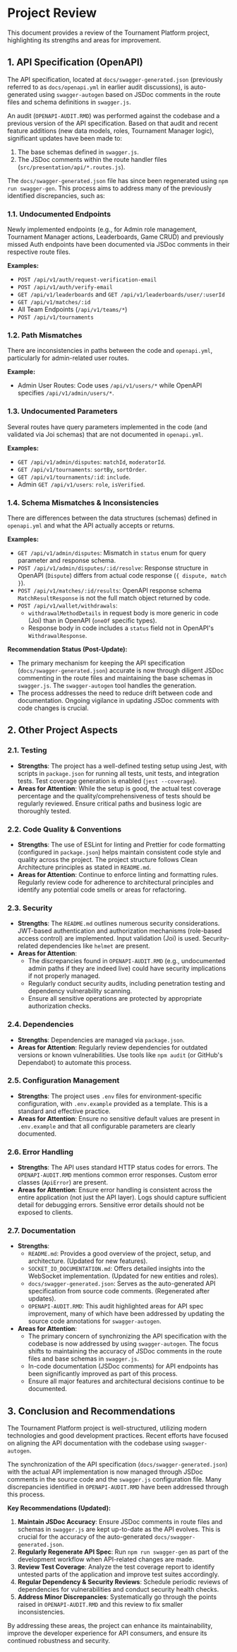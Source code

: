 # Project Review

This document provides a review of the Tournament Platform project, highlighting its strengths and areas for improvement.

## 1. API Specification (OpenAPI)

The API specification, located at `docs/swagger-generated.json` (previously referred to as `docs/openapi.yml` in earlier audit discussions), is auto-generated using `swagger-autogen` based on JSDoc comments in the route files and schema definitions in `swagger.js`.

An audit (`OPENAPI-AUDIT.RMD`) was performed against the codebase and a previous version of the API specification. Based on that audit and recent feature additions (new data models, roles, Tournament Manager logic), significant updates have been made to:
1.  The base schemas defined in `swagger.js`.
2.  The JSDoc comments within the route handler files (`src/presentation/api/*.routes.js`).

The `docs/swagger-generated.json` file has since been regenerated using `npm run swagger-gen`. This process aims to address many of the previously identified discrepancies, such as:

### 1.1. Undocumented Endpoints
Newly implemented endpoints (e.g., for Admin role management, Tournament Manager actions, Leaderboards, Game CRUD) and previously missed Auth endpoints have been documented via JSDoc comments in their respective route files.

**Examples:**
*   `POST /api/v1/auth/request-verification-email`
*   `POST /api/v1/auth/verify-email`
*   `GET /api/v1/leaderboards` and `GET /api/v1/leaderboards/user/:userId`
*   `GET /api/v1/matches/:id`
*   All Team Endpoints (`/api/v1/teams/*`)
*   `POST /api/v1/tournaments`

### 1.2. Path Mismatches
There are inconsistencies in paths between the code and `openapi.yml`, particularly for admin-related user routes.

**Example:**
*   Admin User Routes: Code uses `/api/v1/users/*` while OpenAPI specifies `/api/v1/admin/users/*`.

### 1.3. Undocumented Parameters
Several routes have query parameters implemented in the code (and validated via Joi schemas) that are not documented in `openapi.yml`.

**Examples:**
*   `GET /api/v1/admin/disputes`: `matchId`, `moderatorId`.
*   `GET /api/v1/tournaments`: `sortBy`, `sortOrder`.
*   `GET /api/v1/tournaments/:id`: `include`.
*   Admin `GET /api/v1/users`: `role`, `isVerified`.

### 1.4. Schema Mismatches & Inconsistencies
There are differences between the data structures (schemas) defined in `openapi.yml` and what the API actually accepts or returns.

**Examples:**
*   `GET /api/v1/admin/disputes`: Mismatch in `status` enum for query parameter and response schema.
*   `POST /api/v1/admin/disputes/:id/resolve`: Response structure in OpenAPI (`Dispute`) differs from actual code response (`{ dispute, match }`).
*   `POST /api/v1/matches/:id/results`: OpenAPI response schema `MatchResultResponse` is not the full match object returned by code.
*   `POST /api/v1/wallet/withdrawals`:
    *   `withdrawalMethodDetails` in request body is more generic in code (Joi) than in OpenAPI (`oneOf` specific types).
    *   Response body in code includes a `status` field not in OpenAPI's `WithdrawalResponse`.

**Recommendation Status (Post-Update):**
*   The primary mechanism for keeping the API specification (`docs/swagger-generated.json`) accurate is now through diligent JSDoc commenting in the route files and maintaining the base schemas in `swagger.js`. The `swagger-autogen` tool handles the generation.
*   The process addresses the need to reduce drift between code and documentation. Ongoing vigilance in updating JSDoc comments with code changes is crucial.

## 2. Other Project Aspects

### 2.1. Testing
*   **Strengths**: The project has a well-defined testing setup using Jest, with scripts in `package.json` for running all tests, unit tests, and integration tests. Test coverage generation is enabled (`jest --coverage`).
*   **Areas for Attention**: While the setup is good, the actual test coverage percentage and the quality/comprehensiveness of tests should be regularly reviewed. Ensure critical paths and business logic are thoroughly tested.

### 2.2. Code Quality & Conventions
*   **Strengths**: The use of ESLint for linting and Prettier for code formatting (configured in `package.json`) helps maintain consistent code style and quality across the project. The project structure follows Clean Architecture principles as stated in `README.md`.
*   **Areas for Attention**: Continue to enforce linting and formatting rules. Regularly review code for adherence to architectural principles and identify any potential code smells or areas for refactoring.

### 2.3. Security
*   **Strengths**: The `README.md` outlines numerous security considerations. JWT-based authentication and authorization mechanisms (role-based access control) are implemented. Input validation (Joi) is used. Security-related dependencies like `helmet` are present.
*   **Areas for Attention**:
    *   The discrepancies found in `OPENAPI-AUDIT.RMD` (e.g., undocumented admin paths if they are indeed live) could have security implications if not properly managed.
    *   Regularly conduct security audits, including penetration testing and dependency vulnerability scanning.
    *   Ensure all sensitive operations are protected by appropriate authorization checks.

### 2.4. Dependencies
*   **Strengths**: Dependencies are managed via `package.json`.
*   **Areas for Attention**: Regularly review dependencies for outdated versions or known vulnerabilities. Use tools like `npm audit` (or GitHub's Dependabot) to automate this process.

### 2.5. Configuration Management
*   **Strengths**: The project uses `.env` files for environment-specific configuration, with `.env.example` provided as a template. This is a standard and effective practice.
*   **Areas for Attention**: Ensure no sensitive default values are present in `.env.example` and that all configurable parameters are clearly documented.

### 2.6. Error Handling
*   **Strengths**: The API uses standard HTTP status codes for errors. The `OPENAPI-AUDIT.RMD` mentions common error responses. Custom error classes (`ApiError`) are present.
*   **Areas for Attention**: Ensure error handling is consistent across the entire application (not just the API layer). Logs should capture sufficient detail for debugging errors. Sensitive error details should not be exposed to clients.

### 2.7. Documentation
*   **Strengths**:
    *   `README.md`: Provides a good overview of the project, setup, and architecture. (Updated for new features).
    *   `SOCKET_IO_DOCUMENTATION.md`: Offers detailed insights into the WebSocket implementation. (Updated for new entities and roles).
    *   `docs/swagger-generated.json`: Serves as the auto-generated API specification from source code comments. (Regenerated after updates).
    *   `OPENAPI-AUDIT.RMD`: This audit highlighted areas for API spec improvement, many of which have been addressed by updating the source code annotations for `swagger-autogen`.
*   **Areas for Attention**:
    *   The primary concern of synchronizing the API specification with the codebase is now addressed by using `swagger-autogen`. The focus shifts to maintaining the accuracy of JSDoc comments in the route files and base schemas in `swagger.js`.
    *   In-code documentation (JSDoc comments) for API endpoints has been significantly improved as part of this process.
    *   Ensure all major features and architectural decisions continue to be documented.

## 3. Conclusion and Recommendations

The Tournament Platform project is well-structured, utilizing modern technologies and good development practices. Recent efforts have focused on aligning the API documentation with the codebase using `swagger-autogen`.

The synchronization of the API specification (`docs/swagger-generated.json`) with the actual API implementation is now managed through JSDoc comments in the source code and the `swagger.js` configuration file. Many discrepancies identified in `OPENAPI-AUDIT.RMD` have been addressed through this process.

**Key Recommendations (Updated):**

1.  **Maintain JSDoc Accuracy**: Ensure JSDoc comments in route files and schemas in `swagger.js` are kept up-to-date as the API evolves. This is crucial for the accuracy of the auto-generated `docs/swagger-generated.json`.
2.  **Regularly Regenerate API Spec**: Run `npm run swagger-gen` as part of the development workflow when API-related changes are made.
3.  **Review Test Coverage**: Analyze the test coverage report to identify untested parts of the application and improve test suites accordingly.
4.  **Regular Dependency & Security Reviews**: Schedule periodic reviews of dependencies for vulnerabilities and conduct security health checks.
5.  **Address Minor Discrepancies**: Systematically go through the points raised in `OPENAPI-AUDIT.RMD` and this review to fix smaller inconsistencies.

By addressing these areas, the project can enhance its maintainability, improve the developer experience for API consumers, and ensure its continued robustness and security.
